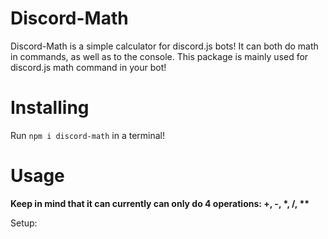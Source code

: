 Discord-Math
===

Discord-Math is a simple calculator for discord.js bots! It can both do math in commands, as well as to the console. This package is mainly used for discord.js math command in your bot! 

Installing
===
Run `npm i discord-math` in a terminal!

Usage
===
__Keep in mind that it can currently can only do 4 operations: +, -, *, /, **__

Setup:
```js

```
